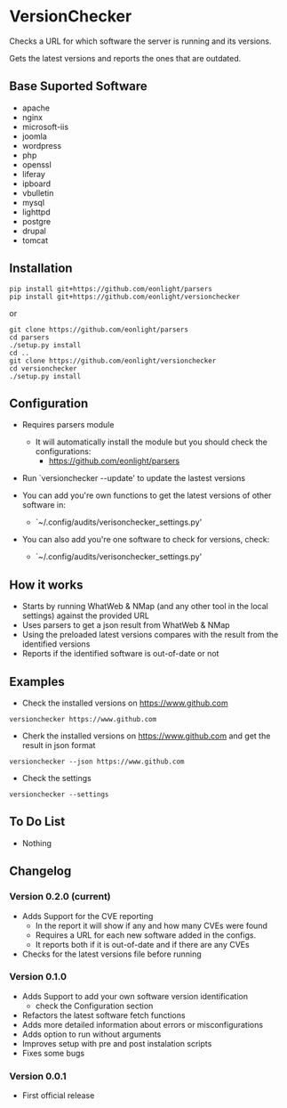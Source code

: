 # VersionChecker
Checks a URL for which software the server is running and its versions.

Gets the latest versions and reports the ones that are outdated.

## Base Suported Software

* apache
* nginx
* microsoft-iis
* joomla
* wordpress
* php
* openssl
* liferay
* ipboard
* vbulletin
* mysql
* lighttpd
* postgre
* drupal
* tomcat

## Installation

```
pip install git+https://github.com/eonlight/parsers
pip install git+https://github.com/eonlight/versionchecker
```

or

```
git clone https://github.com/eonlight/parsers
cd parsers
./setup.py install
cd ..
git clone https://github.com/eonlight/versionchecker
cd versionchecker
./setup.py install
```

## Configuration

* Requires parsers module
    * It will automatically install the module but you should check the configurations:
        * https://github.com/eonlight/parsers

* Run `versionchecker --update' to update the lastest versions

* You can add you're own functions to get the latest versions of other software in:
    * `~/.config/audits/verisonchecker_settings.py'

* You can also add you're one software to check for versions, check:
    * `~/.config/audits/verisonchecker_settings.py'

## How it works

* Starts by running WhatWeb & NMap (and any other tool in the local settings) against the provided URL
* Uses parsers to get a json result from WhatWeb & NMap
* Using the preloaded latest versions compares with the result from the identified versions
* Reports if the identified software is out-of-date or not

## Examples

* Check the installed versions on https://www.github.com
```
versionchecker https://www.github.com
```

* Cherk the installed versions on https://www.github.com and get the result in json format
```
versionchecker --json https://www.github.com
```

* Check the settings
```
versionchecker --settings
```

## To Do List

* Nothing

## Changelog

### Version 0.2.0 (current)

* Adds Support for the CVE reporting
    * In the report it will show if any and how many CVEs were found
    * Requires a URL for each new software added in the configs.
    * It reports both if it is out-of-date and if there are any CVEs
* Checks for the latest versions file before running

### Version 0.1.0

* Adds Support to add your own software version identification
    * check the Configuration section
* Refactors the latest software fetch functions
* Adds more detailed information about errors or misconfigurations
* Adds option to run without arguments
* Improves setup with pre and post instalation scripts
* Fixes some bugs

### Version 0.0.1

* First official release
